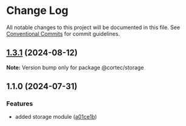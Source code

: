 # Change Log

All notable changes to this project will be documented in this file.
See [Conventional Commits](https://conventionalcommits.org) for commit guidelines.

## [1.3.1](https://github.com/saswatds/cortec/compare/@cortec/storage@1.3.0...@cortec/storage@1.3.1) (2024-08-12)

**Note:** Version bump only for package @cortec/storage

## 1.1.0 (2024-07-31)

### Features

- added storage module ([a01ce1b](https://github.com/saswatds/cortec/commit/a01ce1b18647d05454396bc4e223230abf06919f))
